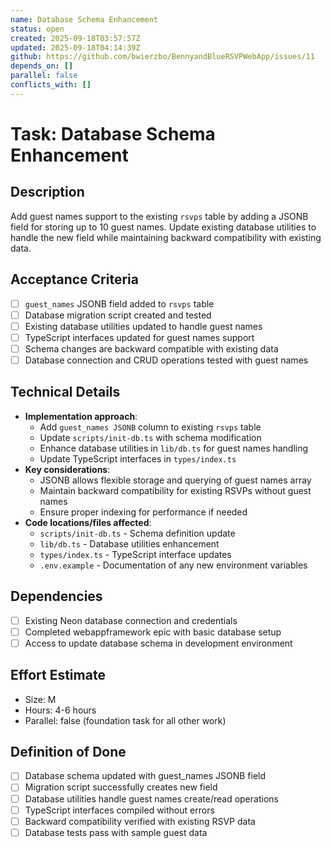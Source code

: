 ```yaml
---
name: Database Schema Enhancement
status: open
created: 2025-09-18T03:57:57Z
updated: 2025-09-18T04:14:39Z
github: https://github.com/bwierzbo/BennyandBlueRSVPWebApp/issues/11
depends_on: []
parallel: false
conflicts_with: []
---
```


# Task: Database Schema Enhancement

## Description
Add guest names support to the existing `rsvps` table by adding a JSONB field for storing up to 10 guest names. Update existing database utilities to handle the new field while maintaining backward compatibility with existing data.

## Acceptance Criteria
- [ ] `guest_names` JSONB field added to `rsvps` table
- [ ] Database migration script created and tested
- [ ] Existing database utilities updated to handle guest names
- [ ] TypeScript interfaces updated for guest names support
- [ ] Schema changes are backward compatible with existing data
- [ ] Database connection and CRUD operations tested with guest names

## Technical Details
- **Implementation approach**:
  - Add `guest_names JSONB` column to existing `rsvps` table
  - Update `scripts/init-db.ts` with schema modification
  - Enhance database utilities in `lib/db.ts` for guest names handling
  - Update TypeScript interfaces in `types/index.ts`
- **Key considerations**:
  - JSONB allows flexible storage and querying of guest names array
  - Maintain backward compatibility for existing RSVPs without guest names
  - Ensure proper indexing for performance if needed
- **Code locations/files affected**:
  - `scripts/init-db.ts` - Schema definition update
  - `lib/db.ts` - Database utilities enhancement
  - `types/index.ts` - TypeScript interface updates
  - `.env.example` - Documentation of any new environment variables

## Dependencies
- [ ] Existing Neon database connection and credentials
- [ ] Completed webappframework epic with basic database setup
- [ ] Access to update database schema in development environment

## Effort Estimate
- Size: M
- Hours: 4-6 hours
- Parallel: false (foundation task for all other work)

## Definition of Done
- [ ] Database schema updated with guest_names JSONB field
- [ ] Migration script successfully creates new field
- [ ] Database utilities handle guest names create/read operations
- [ ] TypeScript interfaces compiled without errors
- [ ] Backward compatibility verified with existing RSVP data
- [ ] Database tests pass with sample guest data